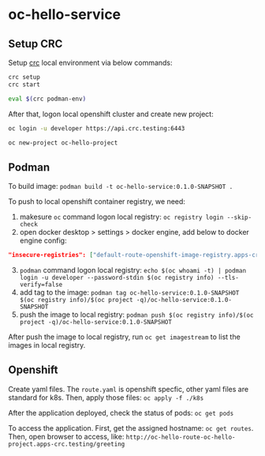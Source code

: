 # oc-hello-service

## Setup CRC

Setup [crc](https://github.com/crc-org/crc/) local environment via below commands:

```bash
crc setup
crc start

eval $(crc podman-env)
```

After that, logon local openshift cluster and create new project:

```bash
oc login -u developer https://api.crc.testing:6443

oc new-project oc-hello-project
```

## Podman

To build image: `podman build -t oc-hello-service:0.1.0-SNAPSHOT .`

To push to local openshift container registry, we need:

1. makesure `oc` command logon local registry: `oc registry login --skip-check`
2. open docker desktop > settings > docker engine, add below to docker engine config:

```json
"insecure-registries": ["default-route-openshift-image-registry.apps-crc.testing"]
```

3. `podman` command logon local registry: `echo $(oc whoami -t) | podman login -u developer --password-stdin $(oc registry info) --tls-verify=false`
4. add tag to the image: `podman tag oc-hello-service:0.1.0-SNAPSHOT $(oc registry info)/$(oc project -q)/oc-hello-service:0.1.0-SNAPSHOT`
5. push the image to local registry: `podman push $(oc registry info)/$(oc project -q)/oc-hello-service:0.1.0-SNAPSHOT`

After push the image to local registry, run `oc get imagestream` to list the images in local registry.

## Openshift

Create yaml files. The `route.yaml` is openshift specfic, other yaml files are standard for k8s. Then, apply those files: `oc apply -f ./k8s`

After the application deployed, check the status of pods: `oc get pods`

To access the application. First, get the assigned hostname: `oc get routes`. Then, open browser to access, like: `http://oc-hello-route-oc-hello-project.apps-crc.testing/greeting`
